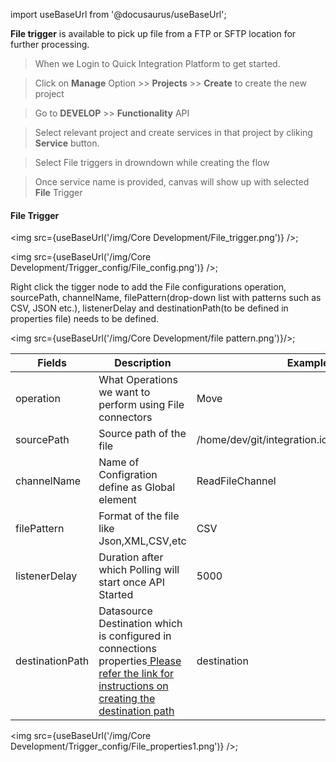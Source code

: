 import useBaseUrl from '@docusaurus/useBaseUrl';


**File trigger** is available to pick up file from a FTP or SFTP location for further processing.

>When we Login to Quick Integration Platform to get started.

>Click on **Manage** Option >> **Projects** >> **Create** to create the new project

>Go to **DEVELOP** >> **Functionality** API

>Select relevant project and create services in that project
by cliking **Service** button.

>Select File triggers in drowndown while creating the flow

>Once service name is provided, canvas will show up with selected **File** Trigger

#### File Trigger

<img src={useBaseUrl('/img/Core Development/File_trigger.png')} />;

<img src={useBaseUrl('/img/Core Development/Trigger_config/File_config.png')} />;

Right click the tigger node to add the File configurations operation, sourcePath, channelName, filePattern(drop-down list with patterns such as CSV, JSON etc.), listenerDelay and destinationPath(to be defined in properties file) needs to be defined.

<img src={useBaseUrl('/img/Core Development/file pattern.png')}/>;

<table>
<thead>
<tr>
<th>Fields</th>
<th>Description</th>
<th>Example</th>
</tr>
</thead>
<tbody>
<tr>
<td>operation</td>
<td>What Operations we want to perform using File connectors</td>
<td>Move</td>
</tr>
<tr>
<td>sourcePath</td>
<td>Source path of the file</td>
<td>/home/dev/git/integration.io/Source/Customers</td>
</tr>
<tr>
<td>channelName</td>
<td>Name of Configration define as Global element</td>
<td>ReadFileChannel</td>
</tr>
<tr>
<td>filePattern</td>
<td>Format of the file like Json,XML,CSV,etc</td>
<td>CSV</td>
</tr>
<tr>
<td>listenerDelay</td>
<td>Duration after which Polling will start once API Started</td>
<td>5000</td>
</tr>
<tr>
<td>destinationPath</td>
<td>Datasource Destination which is configured in connections properties<a href="/docs/Core Development/Property Config/Connection Properties/DataSource FILE"target="_blank"> Please refer the link for instructions on creating the destination path</a></td>
<td>destination</td>
</tr>
</tbody>
</table>


<img src={useBaseUrl('/img/Core Development/Trigger_config/File_properties1.png')} />;

